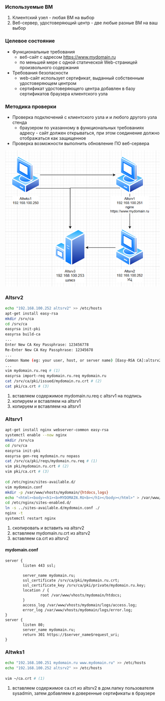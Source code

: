 ### Используемые ВМ
1. Клиентский узел - любая ВМ на выбор
2. Веб-сервер, удостоверяющий центр - две любые разные ВМ на ваш выбор
### Целевое состояние
* Функциональные требования
	* веб-сайт с адресом https://www.mydomain.ru
	* по меньшей мере с одной статической Web-страницей произвольного содержания
* Требования безопасности
	* web-сайт использует сертификат, выданный собственным удостоверяющем центром
	* сертификат удостоверяющего центра добавлен в базу сертификатов браузера клиентского узла
### Методика проверки
* Проверка подключений с клиентского узла и и любого другого узла стенда
	* браузером по указанному в функциональных требованиях адресу - сайт должен открываться, при этом соединение должно отображаться как защищенное
* Проверка возможности выполнить обновление ПО веб-сервера

![](attachment/e7790703fd47dab83cf436ff742a8292.png)
### Altsrv2
```bash
echo "192.168.100.252 altsrv2" >> /etc/hosts
apt-get install easy-rsa
mkdir /srv/ca
cd /srv/ca
easyrsa init-pki
easyrsa build-ca
...
Enter New CA Key Passphrase: 123456778
Re-Enter New CA Key Passphrase: 12345678
...
Common Name (eg: your user, host, or server name) [Easy-RSA CA]:altsrv2
...
vim mydomain.ru.req # (1)
easyrsa import-req mydomain.ru.req mydomain.ru
cat /srv/ca/pki/issued/mydomain.ru.crt # (2)
cat pki/ca.crt # (3)
```

1. вставляем содержимое mydomain.ru.req c altsrv1 на подпись
2. копируем и вставляем на altsrv1
3. копируем и вставляем на altsrv1
### Altsrv1
```bash
apt-get install nginx webserver-common easy-rsa
systemctl enable --now nginx
mkdir /srv/ca
cd /srv/ca
easyrsa init-pki
easyrsa gen-req mydomain.ru nopass
cat /srv/ca/pki/reqs/mydomain.ru.req # (1)
vim pki/mydomain.ru.crt # (2)
vim pki/ca.crt # (3)

cd /etc/nginx/sites-available.d/
vim mydomain.conf
mkdir -p /var/www/vhosts/mydomain/{htdocs,logs}
echo "<html><body><h1><b>MYDOMAIN.RU<b></h1></body></html>" > /var/www/vhosts/mydomain/htdocs/index.html
cd /etc/nginx/sites-enabled.d/
ln -s ../sites-available.d/mydomain.conf ./
nginx -t
systemctl restart nginx
```

1. скопировать и вставить на altsrv2
2. вставляем mydomain.ru.crt из altsrv2
3. вставляем ca.crt из altsrv2
#### mydomain.conf
``` linenums="1"
server {
        listen 443 ssl;

        server_name mydomain.ru;
        ssl_certificate /srv/ca/pki/mydomain.ru.crt;
        ssl_certificate_key /srv/ca/pki/private/mydomain.ru.key;
        location / {
                root /var/www/vhosts/mydomain/htdocs;
        }
        access_log /var/www/vhosts/mydomain/logs/access.log;
        error_log /var/www/vhosts/mydomain/logs/error.log;
}
server {
        listen 80;
        server_name mydomain.ru;
        return 301 https://$server_name$request_uri;
}
```
### Altwks1
```bash
echo "192.168.100.251 mydomain.ru www.mydomain.ru" >> /etc/hosts
echo "192.168.100.252 altsrv2" >> /etc/hosts

vim ~/ca.crt # (1)
```

1. вставляем содержимое ca.crt из altsrv2 в дом.папку пользователя sysadmin, затем добавляем в доверенные сертификаты в браузере